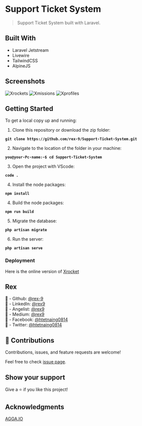 # Support Ticket System

> Support Ticket System built with Laravel.

## Built With

- Laravel Jetstream
- Livewire
- TailwindCSS
- AlpineJS

## Screenshots

![Xrockets](./src/assets/Xrockets.png)
![Xmissions](./src/assets/Xmissions.png)
![Xprofiles](./src/assets/Xprofile.png)

## Getting Started

To get a local copy up and running:

1. Clone this repository or download the zip folder:

**`git clone https://github.com/rex-9/Support-Ticket-System.git`**

2. Navigate to the location of the folder in your machine:

**`you@your-Pc-name:~$ cd Support-Ticket-System`**

3. Open the project with VScode:

**`code .`**

4. Install the node packages:

**`npm install`**

4. Build the node packages:

**`npm run build`**

5. Migrate the database:

**`php artisan migrate`**

6. Run the server:

**`php artisan serve`**

### Deployment

Here is the online version of [Xrocket](https://xrocket.netlify.app/)

## Rex

👤 - Github: [@rex-9](https://github.com/rex-9/)<br>
👤 - LinkedIn: [@rex9](https://www.linkedin.com/in/rex9/)<br>
👤 - Angelist: [@rex9](https://angel.co/u/rex9)<br>
👤 - Medium: [@rex9](https://medium.com/rex9/)<br>
👤 - Facebook: [@htetnaing0814](https://www.facebook.com/htetnaing0814)<br>
👤 - Twitter: [@htetnaing0814](https://www.twitter.com/htetnaing0814)<br>

## 🤝 Contributions

Contributions, issues, and feature requests are welcome!

Feel free to check [issue page](https://github.com/rex-9/Support-Ticket-System/issues).

## Show your support

Give a ⭐️ if you like this project!

## Acknowledgments

[AGGA.IO](https://www.agga.io)
